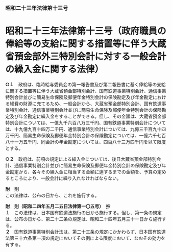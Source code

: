 ### 昭和二十三年法律第十三号  
# 昭和二十三年法律第十三号（政府職員の俸給等の支給に関する措置等に伴う大蔵省預金部外三特別会計に対する一般会計の繰入金に関する法律）  
  
**○１**　政府は、臨時給与委員会の第一報告書及び第二報告書に基く俸給等の支給に関する措置等に伴う大蔵省預金部特別会計、国有鉄道事業特別会計、通信事業特別会計並びに簡易生命保険及郵便年金特別会計の保険勘定及び年金勘定における経費の財源に充てるため、一般会計から、大蔵省預金部特別会計、国有鉄道事業特別会計、通信事業特別会計並びに簡易生命保険及郵便年金特別会計の保険勘定及び年金勘定に繰入金をすることができる。但し、その金額は、大蔵省預金部特別会計については、一億九千六百八万三千円、国有鉄道事業特別会計については、十九億九百十四万二千円、通信事業特別会計については、九億三千百九十四万千円、簡易生命保険及郵便年金特別会計の保険勘定については、一億六千七百八十一万五千円、同会計の年金勘定については、四百八十三万四千円を以て限度とする。  
  
**○２**　政府は、前項の規定による繰入金については、後日大蔵省預金部特別会計、通信事業特別会計並びに簡易生命保険及郵便年金特別会計の保険勘定及び年金勘定から、各々その繰入金に相当する金額に達するまでの金額を、予算の定めるところにより、一般会計に繰り入れなければならない。  
  
**附　則**  
この法律は、公布の日から、これを施行する。  
  
**附　則（昭和二四年五月二五日法律第一〇五号）　抄**  
**１**　この法律は、日本国有鉄道法施行の日から施行する。但し、第一条の規定は、公布の日から、第二十二条の規定は、昭和二十四年五月三十一日から施行する。  
**２**　国有鉄道事業特別会計法は、第二十三条の規定にかかわらず、日本国有鉄道法第三十六条第一項の規定においてその例による限度において、なおその効力を有する。  
  
